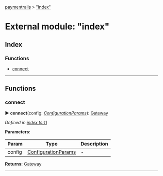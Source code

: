 [paymentrails](../README.md) > ["index"](../modules/_index_.md)



# External module: "index"

## Index

### Functions

* [connect](_index_.md#connect)



---
## Functions
<a id="connect"></a>

###  connect

► **connect**(config: *[ConfigurationParams](../interfaces/_configuration_.configurationparams.md)*): [Gateway](../classes/_gateway_.gateway.md)



*Defined in [index.ts:11](https://github.com/PaymentRails/javascript-sdk/blob/e46ce8e/lib/index.ts#L11)*



**Parameters:**

| Param | Type | Description |
| ------ | ------ | ------ |
| config | [ConfigurationParams](../interfaces/_configuration_.configurationparams.md)   |  - |





**Returns:** [Gateway](../classes/_gateway_.gateway.md)





___


